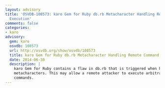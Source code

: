 ```yaml
---
layout: advisory
title: 'OSVDB-108573: karo Gem for Ruby db.rb Metacharacter Handling Remote Command
  Execution'
comments: false
categories:
- karo
advisory:
  gem: karo
  osvdb: 108573
  url: http://osvdb.org/show/osvdb/108573
  title: karo Gem for Ruby db.rb Metacharacter Handling Remote Command Execution
  date: 2014-06-30
  description: |
    karo Gem for Ruby contains a flaw in db.rb that is triggered when handling
    metacharacters. This may allow a remote attacker to execute arbitrary
    commands.
---
```

